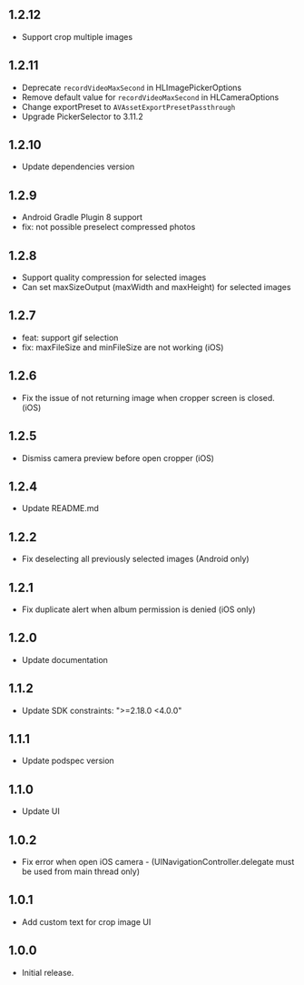## 1.2.12

* Support crop multiple images

## 1.2.11

* Deprecate `recordVideoMaxSecond` in HLImagePickerOptions
* Remove default value for `recordVideoMaxSecond` in HLCameraOptions
* Change exportPreset to `AVAssetExportPresetPassthrough`
* Upgrade PickerSelector to 3.11.2

## 1.2.10

* Update dependencies version

## 1.2.9

* Android Gradle Plugin 8 support
* fix: not possible preselect compressed photos

## 1.2.8

* Support quality compression for selected images
* Can set maxSizeOutput (maxWidth and maxHeight) for selected images

## 1.2.7

- feat: support gif selection
- fix: maxFileSize and minFileSize are not working (iOS)

## 1.2.6

- Fix the issue of not returning image when cropper screen is closed. (iOS)

## 1.2.5

- Dismiss camera preview before open cropper (iOS)

## 1.2.4

- Update README.md

## 1.2.2

- Fix deselecting all previously selected images (Android only)

## 1.2.1

- Fix duplicate alert when album permission is denied (iOS only)

## 1.2.0

- Update documentation

## 1.1.2

- Update SDK constraints: ">=2.18.0 <4.0.0"

## 1.1.1

- Update podspec version

## 1.1.0

- Update UI

## 1.0.2

- Fix error when open iOS camera - (UINavigationController.delegate must be used from main thread only)

## 1.0.1

- Add custom text for crop image UI

## 1.0.0

- Initial release.
